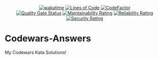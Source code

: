 <div align="center">

  [![wakatime](https://wakatime.com/badge/github/Amir-Pourhadi/Codewars-Answers.svg)](https://wakatime.com/badge/github/Amir-Pourhadi/Codewars-Answers)
  [![Lines of Code](https://sonarcloud.io/api/project_badges/measure?project=Amir-Pourhadi_Codewars-Answers&metric=ncloc)](https://sonarcloud.io/dashboard?id=Amir-Pourhadi_Codewars-Answers)
  [![CodeFactor](https://www.codefactor.io/repository/github/amir-pourhadi/codewars-answers/badge)](https://www.codefactor.io/repository/github/amir-pourhadi/codewars-answers)  
  [![Quality Gate Status](https://sonarcloud.io/api/project_badges/measure?project=Amir-Pourhadi_Codewars-Answers&metric=alert_status)](https://sonarcloud.io/dashboard?id=Amir-Pourhadi_Codewars-Answers)
  [![Maintainability Rating](https://sonarcloud.io/api/project_badges/measure?project=Amir-Pourhadi_Codewars-Answers&metric=sqale_rating)](https://sonarcloud.io/dashboard?id=Amir-Pourhadi_Codewars-Answers)
  [![Reliability Rating](https://sonarcloud.io/api/project_badges/measure?project=Amir-Pourhadi_Codewars-Answers&metric=reliability_rating)](https://sonarcloud.io/dashboard?id=Amir-Pourhadi_Codewars-Answers)
  [![Security Rating](https://sonarcloud.io/api/project_badges/measure?project=Amir-Pourhadi_Codewars-Answers&metric=security_rating)](https://sonarcloud.io/dashboard?id=Amir-Pourhadi_Codewars-Answers)
</div>

# Codewars-Answers
My Codewars Kata Solutions!
